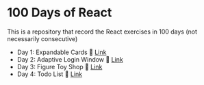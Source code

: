 # 100 Days of React

This is a repository that record the React exercises in 100 days (not necessarily consecutive)

- Day 1: Expandable Cards :bookmark: [Link](./001_expandable_cards/)
- Day 2: Adaptive Login Window :key: [Link](./002_adaptive_login_window/)
- Day 3: Figure Toy Shop :gift: [Link](./003_toy_store/)
- Day 4: Todo List :memo: [Link](./004/todo_list/)
